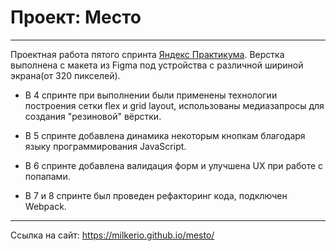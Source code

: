 # Проект: Место
***
Проектная работа пятого спринта [Яндекс Практикума](https://practicum.yandex.ru/). 
Верстка выполнена с макета из Figma под устройства с различной шириной экрана(от 320 пикселей).

- В 4 спринте при выполнении были применены технологии построения сетки flex и grid layout, использованы медиазапросы для создания "резиновой" вёрстки. 

- В 5 спринте добавлена динамика некоторым кнопкам благодаря языку программирования JavaScript.

- В 6 спринте добавлена валидация форм и улучшена UX при работе с попапами.

- В 7 и 8 спринте был проведен рефакторинг кода, подключен Webpack.
***
Ссылка на сайт: https://milkerio.github.io/mesto/

